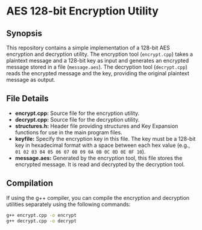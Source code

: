 # AES 128-bit Encryption Utility

## Synopsis

This repository contains a simple implementation of a 128-bit AES encryption and decryption utility. The encryption tool (`encrypt.cpp`) takes a plaintext message and a 128-bit key as input and generates an encrypted message stored in a file (`message.aes`). The decryption tool (`decrypt.cpp`) reads the encrypted message and the key, providing the original plaintext message as output.

## File Details
- **encrypt.cpp:** Source file for the encryption utility.
- **decrypt.cpp:** Source file for the decryption utility.
- **structures.h:** Header file providing structures and Key Expansion functions for use in the main program files.
- **keyfile:** Specify the encryption key in this file. The key must be a 128-bit key in hexadecimal format with a space between each hex value (e.g., `01 02 03 04 05 06 07 08 09 0A 0B 0C 0D 0E 0F 10`).
- **message.aes:** Generated by the encryption tool, this file stores the encrypted message. It is read and decrypted by the decryption tool.

## Compilation
If using the g++ compiler, you can compile the encryption and decryption utilities separately using the following commands:
```bash
g++ encrypt.cpp -o encrypt
g++ decrypt.cpp -o decrypt


